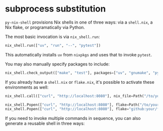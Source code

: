 # subprocess substitution

`py-nix-shell` provisions Nix shells in one of three ways: via a
`shell.nix`, a Nix flake, or programatically via Python.

The most basic invocation is via `nix_shell.run`:

```python
nix_shell.run(["uv", "run", "--", "pytest"])
```

This automatically installs `uv` from `nixpkgs` and uses that to
invoke `pytest`.

You may also manually specify packages to include:

```python
nix_shell.check_output(["make", "test"], packages=["uv", "gnumake", "python312"])
```

If you already have a `shell.nix` or `flake.nix`, it's possible to
activate these environments as well:

```python
nix_shell.call(["curl", "http://localhost:8080"], nix_file=Path("/to/your/shell.nix"))

nix_shell.Popen(["curl", "http://localhost:8080"], flake=Path("/to/your/flake/project"))
nix_shell.Popen(["curl", "http://localhost:8080"], flake="github:your/flake-project")
```

If you need to invoke multiple commands in sequence, you can also
generate a reusable shell in three ways:
